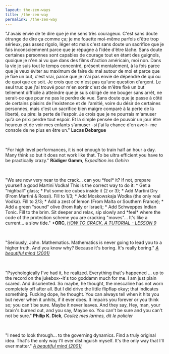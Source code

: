 ```yaml
---
layout: the-zen-ways
title: /the-zen-way
permalink: /the-zen-way
---
```


<p>"J'avais envie de te dire que je me sens très courageux. C'est sans doute étrange de dire ça comme ça; je me fouette moi-même parfois d'être trop sérieux, pas assez rigolo, léger etc mais c'est sans doute un sacrifice que je fais inconsciemment parce que je répugne à l'idée d'être lâche. Sans doute certaines personnes sont capables de courage tout en étant des guignols, quoique je n'en ai vu que dans des films d'action américain, moi non. Dans la vie je suis tout le temps concentré, présent mentalement, à la fois parce que je veux éviter au maximum de faire du mal autour de moi et parce que je fixe un but, c'est vrai, parce que je n'ai pas envie de dépendre de qui ou de quoi que ce soit. Je crois que ce n'est pas qu'une question d'argent. Le seul truc que j'ai trouvé pour m'en sortir c'est de m'être fixé un but tellement difficile à atteindre que je suis obligé de me bouger sans arrêt, ne serait-ce que pour ne pas le perdre de vue. Sans doute que je passe à côté de certains plaisirs de l'existence et de l'amitié, voire du désir de certaines personnes, mais c'est un sacrifice bien maigre comparé à la perte de la liberté, ou pire: la perte de l'espoir. Je crois que je ne pourrais m'amuser qu'à ce prix: perdre tout espoir. Et la simple pensée de pouvoir un jour être heureux et de voir mes enfants s'amuser -si j'ai la chance d'en avoir- me console de ne plus en être un."
<b>Lucas Debargue</b></p>

<br>

<p>"For high level performances, it is not enough to train half an hour a day. Many think so but it does not work like that. To be ultra efficient you have to be practically crazy."
<b>Rüdiger Gamm</b>, <i>Expedition ins Gehirn</i></p>

<br>

<p>"We are now very near to the crack... can you *feel* it? If not, prepare yourself a good Martini Vodka!
This is the correct way to do it:
 * Get a "highball" glass;
 * Put some ice cubes inside it (2 or 3);
 * Add Martini Dry (From Martini & Rossi). Fill to 1/3;
 * Add Moskowskaja Wodka (the only real Vodka). Fill to 2/3;
 * Add a zest of lemon (From Malta or Southern France);
 * Add a green "sound" olive (from Italy or Israel);
 * Add Schweppes Indian Tonic. Fill to the brim.
Sit deeper and relax, sip slowly and *feel* where the code of the protection scheme you are cracking "moves"... It's like a current... a slow tide."
<b>+ORC</b>, <i><a href="http://www.textfiles.com/piracy/CRACKING/howto1.txt" target="_blank" rel="noopener noreferrer">HOW TO CRACK, A TUTORIAL - LESSON 9</a></i></p>

<br>

<p>"Seriously, John.
Mathematics.
Mathematics is never going to lead you to a higher truth.
And you know why?
Because it's boring. It's really boring."
<i><a href="https://subslikescript.com/movie/A_Beautiful_Mind-268978#:~:text=Seriously,%20John." target="_blank" rel="noopener noreferrer">A beautiful mind (2001)</a></i></p>

<br>

<p>"Psychologically I've had it, he realized. Everything that's happened ... up to the record on the jukebox--it's too goddamn much for me. I am just plain scared. And disoriented. So maybe, he thought, the mescaline has not worn completely off after all. But I did drive the little flipflap okay; that indicates something. Fucking dope, he thought. You can always tell when it hits you but never when it unhits, if it ever does. It impairs you forever or you think so; you can't be sure. Maybe it never leaves. And they say, Hey, man, your brain's burned out, and you say, Maybe so. You can't be sure and you can't not be sure."
<b>Philip K. Dick</b>, <i>Coulez mes larmes, dit le policier</i></p>

<br>

<p>"I need to look through... to the governing dynamics. Find a truly original idea. That's the only way I'll ever distinguish myself. It's the only way that I'll ever matter."
<i><a href="https://www.scripts.com/script.php?id=a_beautiful_mind_3766&p=2#:~:text=I%20need%20%to%look%20through." target="_blank" rel="noopener noreferrer">A beautiful mind (2001)</a></i></p>
